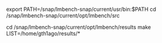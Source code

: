 export PATH=/snap/lmbench-snap/current/usr/bin:$PATH
cd /snap/lmbench-snap/current/opt/lmbench/src

cd /snap/lmbench-snap/current/opt/lmbench/results
make LIST=/home/gth1ago/results/*
